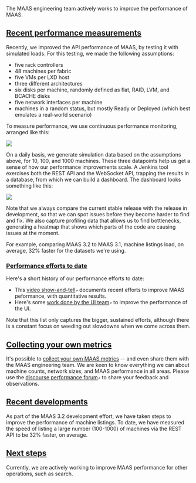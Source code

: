 <!-- "MAAS performance" -->
The MAAS engineering team actively works to improve the performance of MAAS.

<a href="#heading--performance-measurements"><h2 id="heading--performance-measurements">Recent performance measurements</h2></a>

Recently, we improved the API performance of MAAS, by testing it with simulated loads.  For this testing, we made the following assumptions:

- five rack controllers
- 48 machines per fabric
- five VMs per LXD host
- three different architectures
- six disks per machine, randomly defined as flat, RAID, LVM, and BCACHE disks
- five network interfaces per machine
- machines in a random status, but mostly Ready or Deployed (which best emulates a real-world scenario)

To measure performance, we use continuous performance monitoring, arranged like this:

<a href="https://discourse.maas.io/uploads/default/original/2X/d/d8a0887dd9d6f01311966c10f5d9093feb76806f.png" target = "_blank"><img src="https://discourse.maas.io/uploads/default/original/2X/d/d8a0887dd9d6f01311966c10f5d9093feb76806f.png"></a>

On a daily basis, we generate simulation data based on the assumptions above, for 10, 100, and 1000 machines.  These three datapoints help us get a sense of how our performance improvements scale.  A Jenkins tool exercises both the REST API and the WebSocket API, trapping the results in a database, from which we can build a dashboard.  The dashboard looks something like this:

<a href="https://discourse.maas.io/uploads/default/original/2X/f/f5f831164e70273e81b4120b442469f665e16b47.png" target = "_blank"><img src="https://discourse.maas.io/uploads/default/original/2X/f/f5f831164e70273e81b4120b442469f665e16b47.png"></a>

Note that we always compare the current stable release with the release in development, so that we can spot issues before they become harder to find and fix.  We also capture profiling data that allows us to find bottlenecks, generating a heatmap that shows which parts of the code are causing issues at the moment.

For example, comparing MAAS 3.2 to MAAS 3.1, machine listings load, on average, 32% faster for the datasets we're using.  

<a href="#heading--history-of-performance-efforts"><h3 id="heading--history-of-performance-efforts">Performance efforts to date</h3></a>

Here's a short history of our performance efforts to date:

- This [video show-and-tell](https://dicourse.maas.io/t/maas-show-and-tell-is-maas-fast-yet/6105)`↗` documents recent efforts to improve MAAS peformance, with quantitative results.
- Here's some [work done by the UI team](https://dicourse.maas.io/t/maas-ui-improving-the-performance-of-maas-ui/5820)`↗` to improve the performance of the UI.

Note that this list only captures the bigger, sustained efforts, although there is a constant focus on weeding out slowdowns when we come across them.

<a href="#heading--collecting-your-own-metrics"><h2 id="heading--collecting-your-own-metrics">Collecting your own metrics</h2></a>

It's possible to [collect your own MAAS metrics](/t/how-to-monitor-maas/5204) -- and even share them with the MAAS engineering team.  We are keen to know everything we can about machine counts, network sizes, and MAAS performance in all areas.  Please use the [discourse performance forum](https://discourse.maas.io/c/maas-performance/26)`↗` to share your feedback and observations.

<a href="#heading--recent-developments"><h2 id="heading--recent-developments">Recent developments</h2></a>

As part of the MAAS 3.2 development effort, we have taken steps to improve the performance of machine listings. To date, we have measured the speed of listing a large number (100-1000) of machines via the REST API to be 32% faster, on average.

<a href="#heading--next-steps"><h2 id="heading--next-steps">Next steps</h2></a>

Currently, we are actively working to improve MAAS performance for other operations, such as search.
